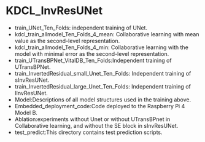 # KDCL_InvResUNet

- train_UNet_Ten_Folds: independent training of UNet.
- kdcl_train_allmodel_Ten_Folds_4_mean: Collaborative learning with mean value as the second-level representation.
- kdcl_train_allmodel_Ten_Folds_4_min: Collaborative learning with the model with minimal error as the second-level representation.
- train_UTransBPNet_VitalDB_Ten_Folds:Independent training of UTransBPNet.
- train_InvertedResidual_small_Unet_Ten_Folds: Independent training of sInvResUNet.
- train_InvertedResidual_large_Unet_Ten_Folds: Independent training of lInvResUNet.
- Model:Descriptions of all model structures used in the training above.
- Embedded_deployment_code:Code deployed to the Raspberry Pi 4 Model B.
- Ablation:experiments without Unet or without UTransBPnet in Collaborative learning, and without the SE block in sInvResUNet.
- test_predict:This directory contains test prediction scripts.
